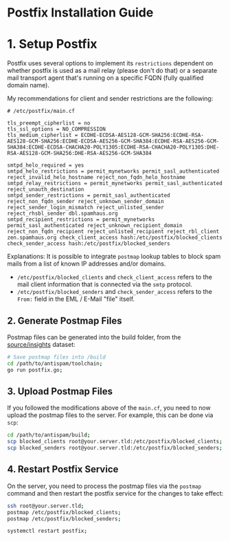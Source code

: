 
# Postfix Installation Guide

# 1. Setup Postfix

Postfix uses several options to implement its `restrictions` dependent on whether postfix is used
as a mail relay (please don't do that) or a separate mail transport agent that's running on a
specific FQDN (fully qualified domain name).

My recommendations for client and sender restrictions are the following:

```postfix
# /etc/postfix/main.cf

tls_preempt_cipherlist = no
tls_ssl_options = NO_COMPRESSION
tls_medium_cipherlist = ECDHE-ECDSA-AES128-GCM-SHA256:ECDHE-RSA-AES128-GCM-SHA256:ECDHE-ECDSA-AES256-GCM-SHA384:ECDHE-RSA-AES256-GCM-SHA384:ECDHE-ECDSA-CHACHA20-POLY1305:ECDHE-RSA-CHACHA20-POLY1305:DHE-RSA-AES128-GCM-SHA256:DHE-RSA-AES256-GCM-SHA384

smtpd_helo_required = yes
smtpd_helo_restrictions = permit_mynetworks permit_sasl_authenticated reject_invalid_helo_hostname reject_non_fqdn_helo_hostname
smtpd_relay_restrictions = permit_mynetworks permit_sasl_authenticated reject_unauth_destination
smtpd_sender_restrictions = permit_sasl_authenticated reject_non_fqdn_sender reject_unknown_sender_domain reject_sender_login_mismatch reject_unlisted_sender reject_rhsbl_sender dbl.spamhaus.org
smtpd_recipient_restrictions = permit_mynetworks permit_sasl_authenticated reject_unknown_recipient_domain reject_non_fqdn_recipient reject_unlisted_recipient reject_rbl_client zen.spamhaus.org check_client_access hash:/etc/postfix/blocked_clients check_sender_access hash:/etc/postfix/blocked_senders
```

Explanations: It is possible to integrate `postmap` lookup tables to block spam mails from a list
of known IP addresses and/or domains.

- `/etc/postfix/blocked_clients` and `check_client_access` refers to the mail client information that is connected via the `smtp` protocol.
- `/etc/postfix/blocked_senders` and `check_sender_access` refers to the `From:` field in the EML / E-Mail "file" itself.


## 2. Generate Postmap Files

Postmap files can be generated into the build folder, from the [source/insights](../source/insights)
dataset:

```bash
# Save postmap files into /build
cd /path/to/antispam/toolchain;
go run postfix.go;
```

## 3. Upload Postmap Files

If you followed the modifications above of the `main.cf`, you need to now upload the postmap files
to the server. For example, this can be done via `scp`:

```bash
cd /path/to/antispam/build;
scp blocked_clients root@your.server.tld:/etc/postfix/blocked_clients;
scp blocked_senders root@your.server.tld:/etc/postfix/blocked_senders;
```

## 4. Restart Postfix Service

On the server, you need to process the postmap files via the `postmap` command and then restart the
postfix service for the changes to take effect:

```bash
ssh root@your.server.tld;
postmap /etc/postfix/blocked_clients;
postmap /etc/postfix/blocked_senders;

systemctl restart postfix;
```


